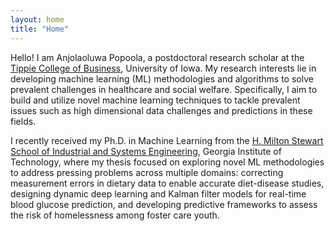 ```yaml
---
layout: home
title: "Home"
---
```


Hello! I am Anjolaoluwa Popoola, a postdoctoral research scholar at the [Tippie College of Business](https://tippie.uiowa.edu), University of Iowa. My research interests lie in developing machine learning (ML) methodologies and algorithms to solve prevalent challenges in healthcare and social welfare. Specifically, I aim to build and utilize novel machine learning techniques to tackle prevalent issues such as high dimensional data challenges and predictions in these fields.

I recently received my Ph.D. in Machine Learning from the [H. Milton Stewart School of Industrial and Systems Engineering](https://www.isye.gatech.edu), Georgia Institute of Technology, where my thesis focused on exploring novel ML methodologies to address pressing problems across multiple domains: correcting measurement errors in dietary data to enable accurate diet-disease studies, designing dynamic deep learning and Kalman filter models for real-time blood glucose prediction, and developing predictive frameworks to assess the risk of homelessness among foster care youth.

 



